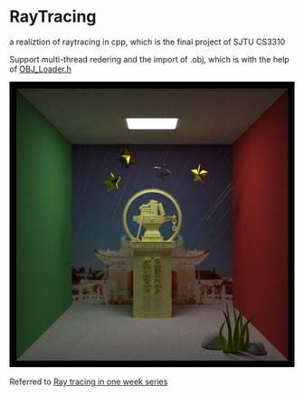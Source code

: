 # RayTracing
a realiztion of raytracing in cpp, which is the final project of SJTU CS3310 

Support multi-thread redering and the import of .obj, which is with the help of [OBJ_Loader.h](https://github.com/Bly7/OBJ-Loader)

![image](https://github.com/VinylCat/images/blob/main/raytracing_result.png)

Referred to  [Ray tracing in one week series](https://raytracing.github.io/)


